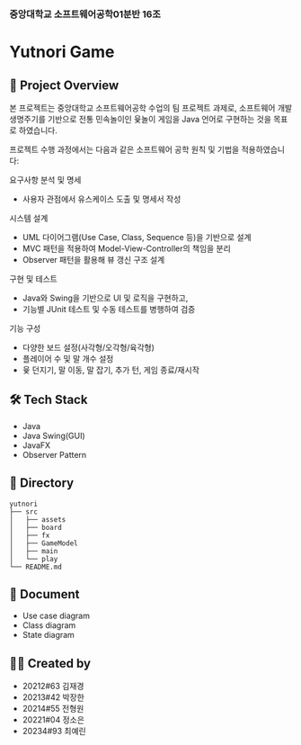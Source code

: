### 중앙대학교 소프트웨어공학01분반 16조

# Yutnori Game
## 📌 Project Overview
본 프로젝트는 중앙대학교 소프트웨어공학 수업의 팀 프로젝트 과제로,
소프트웨어 개발 생명주기를 기반으로 전통 민속놀이인 윷놀이 게임을 Java 언어로 구현하는 것을 목표로 하였습니다.

프로젝트 수행 과정에서는 다음과 같은 소프트웨어 공학 원칙 및 기법을 적용하였습니다:

요구사항 분석 및 명세
- 사용자 관점에서 유스케이스 도출 및 명세서 작성

시스템 설계
- UML 다이어그램(Use Case, Class, Sequence 등)을 기반으로 설계
- MVC 패턴을 적용하여 Model-View-Controller의 책임을 분리
- Observer 패턴을 활용해 뷰 갱신 구조 설계

구현 및 테스트
- Java와 Swing을 기반으로 UI 및 로직을 구현하고,
- 기능별 JUnit 테스트 및 수동 테스트를 병행하여 검증

기능 구성
- 다양한 보드 설정(사각형/오각형/육각형)
- 플레이어 수 및 말 개수 설정
- 윷 던지기, 말 이동, 말 잡기, 추가 턴, 게임 종료/재시작
  
## 🛠 Tech Stack
- Java
- Java Swing(GUI)
- JavaFX
- Observer Pattern

## 📁 Directory
```
yutnori
├── src
│   ├── assets
│   ├── board
│   ├── fx
│   ├── GameModel
│   ├── main
│   └── play
└── README.md
```
## 📝 Document
- Use case diagram
- Class diagram
- State diagram

## 🙋‍♂️ Created by
- 20212#63 김재경
- 20213#42 박장한
- 20214#55 전형원
- 20221#04 정소은
- 20234#93 최예린
